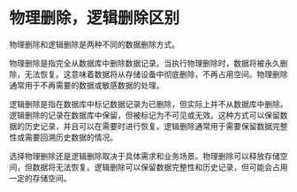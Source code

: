 # 物理删除，逻辑删除区别

物理删除和逻辑删除是两种不同的数据删除方式。

物理删除是指完全从数据库中删除数据记录。当执行物理删除时，数据将被永久删除，无法恢复。这意味着数据将从存储设备中彻底删除，不再占用空间。物理删除通常用于不再需要的数据或敏感数据的处理。

逻辑删除是指在数据库中标记数据记录为已删除，但实际上并不从数据库中删除。逻辑删除的记录在数据库中保留，但被标记为不可见或无效。这种方式可以保留数据的历史记录，并且可以在需要时进行恢复。逻辑删除通常用于需要保留数据完整性或需要回溯历史数据的情况。

选择物理删除还是逻辑删除取决于具体需求和业务场景。物理删除可以释放存储空间，但数据将无法恢复。逻辑删除可以保留数据完整性和历史记录，但可能会占用一定的存储空间。